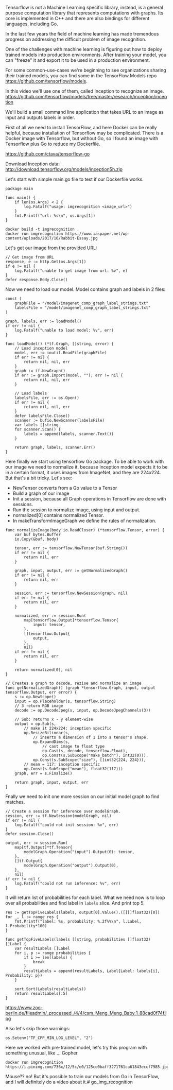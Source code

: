 Tensorflow is not a Machine Learning specific library, instead, is a general purpose computation library that represents computations with graphs. Its core is implemented in C++ and there are also bindings for different languages, including Go.

In the last few years the field of machine learning has made tremendous progress on addressing the difficult problem of image recognition.

One of the challenges with machine learning is figuring out how to deploy trained models into production environments. After training your model, you can "freeze" it and export it to be used in a production environment.

For some common-use-cases we're beginning to see organizations sharing their trained models, you can find some in the TensorFlow Models repo https://github.com/tensorflow/models.

In this video we'll use one of them, called Inception to recognize an image. https://github.com/tensorflow/models/tree/master/research/inception/inception

We'll build a small command line application that takes URL to an image as input and outputs labels in order.

First of all we need to install TensorFlow, and here Docker can be really helpful, because installation of Tensorflow may be complicated. There is a Docker image with Tensorflow, but without Go, so I found an image with Tensorflow plus Go to reduce my Dockerfile.

https://github.com/ctava/tensorflow-go

Download Inception data:
http://download.tensorflow.org/models/inception5h.zip

Let's start with simple main.go file to test if our Dockerfile works.

```
package main

func main() {
	if len(os.Args) < 2 {
		log.Fatalf("usage: imgrecognition <image_url>")
	}
	fmt.Printf("url: %s\n", os.Args[1])
}
```

```
docker build -t imgrecognition .
docker run imgrecognition https://www.iaspaper.net/wp-content/uploads/2017/10/Rabbit-Essay.jpg
```

Let's get our image from the provided URL:
```
// Get image from URL
response, e := http.Get(os.Args[1])
if e != nil {
	log.Fatalf("unable to get image from url: %v", e)
}
defer response.Body.Close()
```

Now we need to load our model. Model contains graph and labels in 2 files:
```
const (
	graphFile = "/model/imagenet_comp_graph_label_strings.txt"
	labelsFile = "/model/imagenet_comp_graph_label_strings.txt"
)

graph, labels, err := loadModel()
if err != nil {
	log.Fatalf("unable to load model: %v", err)
}

func loadModel() (*tf.Graph, []string, error) {
	// Load inception model
	model, err := ioutil.ReadFile(graphFile)
	if err != nil {
		return nil, nil, err
	}
	graph := tf.NewGraph()
	if err := graph.Import(model, ""); err != nil {
		return nil, nil, err
	}

	// Load labels
	labelsFile, err := os.Open()
	if err != nil {
		return nil, nil, err
	}
	defer labelsFile.Close()
	scanner := bufio.NewScanner(labelsFile)
	var labels []string
	for scanner.Scan() {
		labels = append(labels, scanner.Text())
	}

	return graph, labels, scanner.Err()
}
```

Here finally we start using tensorflow Go package.
To be able to work with our image we need to normalize it, because Inception model expects it to be in a certain format, it uses images from ImageNet, and they are 224x224. But that's a bit tricky. Let's see:
 - NewTensor converts from a Go value to a Tensor
 - Build a graph of our image
 - Init a session, because all Graph operations in Tensorflow are done with sessions.
 - Run the session to normalize image, using input and output.
 - normalized[0] contains normalized Tensor.
 - In makeTransformImageGraph we define the rules of normalization.

```
func normalizeImage(body io.ReadCloser) (*tensorflow.Tensor, error) {
	var buf bytes.Buffer
	io.Copy(&buf, body)

	tensor, err := tensorflow.NewTensor(buf.String())
	if err != nil {
		return nil, err
	}

	graph, input, output, err := getNormalizedGraph()
	if err != nil {
		return nil, err
	}

	session, err := tensorflow.NewSession(graph, nil)
	if err != nil {
		return nil, err
	}

	normalized, err := session.Run(
		map[tensorflow.Output]*tensorflow.Tensor{
			input: tensor,
		},
		[]tensorflow.Output{
			output,
		},
		nil)
	if err != nil {
		return nil, err
	}

	return normalized[0], nil
}

// Creates a graph to decode, rezise and normalize an image
func getNormalizedGraph() (graph *tensorflow.Graph, input, output tensorflow.Output, err error) {
	s := op.NewScope()
	input = op.Placeholder(s, tensorflow.String)
	// 3 return RGB image
	decode := op.DecodeJpeg(s, input, op.DecodeJpegChannels(3))

	// Sub: returns x - y element-wise
	output = op.Sub(s,
		// make it 224x224: inception specific
		op.ResizeBilinear(s,
			// inserts a dimension of 1 into a tensor's shape.
			op.ExpandDims(s,
				// cast image to float type
				op.Cast(s, decode, tensorflow.Float),
				op.Const(s.SubScope("make_batch"), int32(0))),
			op.Const(s.SubScope("size"), []int32{224, 224})),
		// mean = 117: inception specific
		op.Const(s.SubScope("mean"), float32(117)))
	graph, err = s.Finalize()

	return graph, input, output, err
}
```

Fnally we need to init one more session on our initial model graph to find matches.

```
// Create a session for inference over modelGraph.
session, err := tf.NewSession(modelGraph, nil)
if err != nil {
	log.Fatalf("could not init session: %v", err)
}
defer session.Close()

output, err := session.Run(
	map[tf.Output]*tf.Tensor{
		modelGraph.Operation("input").Output(0): tensor,
	},
	[]tf.Output{
		modelGraph.Operation("output").Output(0),
	},
	nil)
if err != nil {
	log.Fatalf("could not run inference: %v", err)
}
```

It will return list of probabilities for each label. What we need now is to loop over all probabilities and find label in `labels` slice. And print top 5.

```
res := getTopFiveLabels(labels, output[0].Value().([][]float32)[0])
for _, l := range res {
	fmt.Printf("label: %s, probability: %.2f%%\n", l.Label, l.Probability*100)
}

func getTopFiveLabels(labels []string, probabilities []float32) []Label {
	var resultLabels []Label
	for i, p := range probabilities {
		if i >= len(labels) {
			break
		}
		resultLabels = append(resultLabels, Label{Label: labels[i], Probability: p})
	}

	sort.Sort(Labels(resultLabels))
	return resultLabels[:5]
}
```

https://www.zoo-berlin.de/fileadmin/_processed_/4/4/csm_Meng_Meng_Baby_1_88cad0f74f.jpg

Also let's skip those warnings:
```
os.Setenv("TF_CPP_MIN_LOG_LEVEL", "2")
```

Here we worked with pre-trained model, let's try this program with something unusual, like ... Gopher.
```
docker run imgrecognition https://i.pinimg.com/736x/12/5c/e0/125ce0baff3271761ca61843eccf7985.jpg
```

Mouse?? no! But it's possible to train our models from Go in TensorFlow, and I will definitely do a video about it.# go_img_recognition

